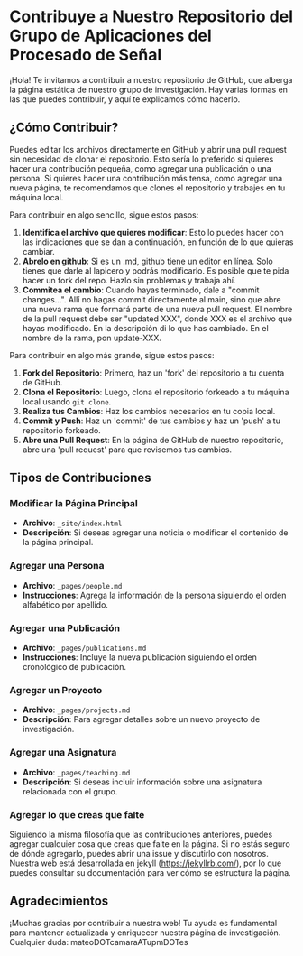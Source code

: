 # Contribuye a Nuestro Repositorio del Grupo de Aplicaciones del Procesado de Señal

¡Hola! Te invitamos a contribuir a nuestro repositorio de GitHub, que alberga la página estática de nuestro grupo de investigación. Hay varias formas en las que puedes contribuir, y aquí te explicamos cómo hacerlo.

## ¿Cómo Contribuir?

Puedes editar los archivos directamente en GitHub y abrir una pull request sin necesidad de clonar el repositorio. Esto sería lo preferido si quieres hacer una contribución pequeña, como agregar una publicación o una persona. Si quieres hacer una contribución más tensa, como agregar una nueva página, te recomendamos que clones el repositorio y trabajes en tu máquina local.

Para contribuir en algo sencillo, sigue estos pasos:

1. **Identifica el archivo que quieres modificar**: Esto lo puedes hacer con las indicaciones que se dan a continuación, en función de lo que quieras cambiar.
2. **Abrelo en github**: Si es un .md, github tiene un editor en línea. Solo tienes que darle al lapicero y podrás modificarlo. Es posible que te pida hacer un fork del repo. Hazlo sin problemas y trabaja ahí.
3. **Commitea el cambio**: Cuando hayas terminado, dale a "commit changes...". Allí no hagas commit directamente al main, sino que abre una nueva rama que formará parte de una nueva pull request. El nombre de la pull request debe ser "updated XXX", donde XXX es el archivo que hayas modificado. En la descripción di lo que has cambiado. En el nombre de la rama, pon update-XXX.

Para contribuir en algo más grande, sigue estos pasos:

1. **Fork del Repositorio**: Primero, haz un 'fork' del repositorio a tu cuenta de GitHub.
2. **Clona el Repositorio**: Luego, clona el repositorio forkeado a tu máquina local usando `git clone`.
3. **Realiza tus Cambios**: Haz los cambios necesarios en tu copia local.
4. **Commit y Push**: Haz un 'commit' de tus cambios y haz un 'push' a tu repositorio forkeado.
5. **Abre una Pull Request**: En la página de GitHub de nuestro repositorio, abre una 'pull request' para que revisemos tus cambios.


## Tipos de Contribuciones

### Modificar la Página Principal

- **Archivo**: `_site/index.html`
- **Descripción**: Si deseas agregar una noticia o modificar el contenido de la página principal.

### Agregar una Persona

- **Archivo**: `_pages/people.md`
- **Instrucciones**: Agrega la información de la persona siguiendo el orden alfabético por apellido.

### Agregar una Publicación

- **Archivo**: `_pages/publications.md`
- **Instrucciones**: Incluye la nueva publicación siguiendo el orden cronológico de publicación.

### Agregar un Proyecto

- **Archivo**: `_pages/projects.md`
- **Descripción**: Para agregar detalles sobre un nuevo proyecto de investigación.

### Agregar una Asignatura

- **Archivo**: `_pages/teaching.md`
- **Descripción**: Si deseas incluir información sobre una asignatura relacionada con el grupo.

### Agregar lo que creas que falte

Siguiendo la misma filosofía que las contribuciones anteriores, puedes agregar cualquier cosa que creas que falte en la página. Si no estás seguro de dónde agregarlo, puedes abrir una issue y discutirlo con nosotros. Nuestra web está desarrollada en jekyll (https://jekyllrb.com/), por lo que puedes consultar su documentación para ver cómo se estructura la página.

## Agradecimientos

¡Muchas gracias por contribuir a nuestra web! Tu ayuda es fundamental para mantener actualizada y enriquecer nuestra página de investigación. Cualquier duda: mateoDOTcamaraATupmDOTes

